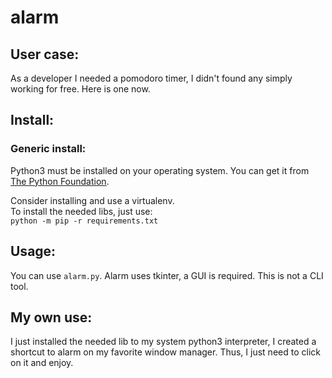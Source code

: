 # alarm

## User case:
As a developer I needed a pomodoro timer, I didn't found any simply working for
free. Here is one now.

## Install:  

### Generic install:  

Python3 must be installed on your operating system. You can get it from
[The Python Foundation](https://www.python.org/).

Consider installing and use a virtualenv.  
To install the needed libs, just use:  
`python -m pip -r requirements.txt`

## Usage:
You can use `alarm.py`. Alarm uses tkinter, a GUI is required.
This is not a CLI tool.

## My own use:
I just installed the needed lib to my system python3 interpreter, I created a
shortcut to alarm on my favorite window manager. Thus, I just need to click on
it and enjoy.